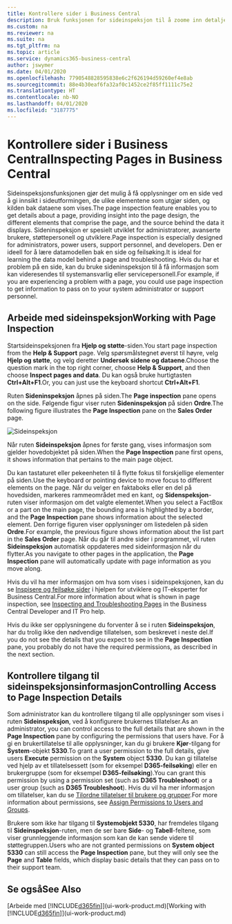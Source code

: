 ```yaml
---
title: Kontrollere sider i Business Central
description: Bruk funksjonen for sideinspeksjon til å zoome inn detaljer om sideutformingen og datakilden. Sideinspeksjonsfunksjonen er ideell for feilsøking av problemer med dataene.
ms.custom: na
ms.reviewer: na
ms.suite: na
ms.tgt_pltfrm: na
ms.topic: article
ms.service: dynamics365-business-central
author: jswymer
ms.date: 04/01/2020
ms.openlocfilehash: 7790548828595838e6c2f626194d59260ef4e8ab
ms.sourcegitcommit: 88e4b30eaf6fa32af0c1452ce2f85ff1111c75e2
ms.translationtype: HT
ms.contentlocale: nb-NO
ms.lasthandoff: 04/01/2020
ms.locfileid: "3187775"
---
```

# <a name="inspecting-pages-in-business-central"></a><span data-ttu-id="e6748-104">Kontrollere sider i Business Central</span><span class="sxs-lookup"><span data-stu-id="e6748-104">Inspecting Pages in Business Central</span></span>

<span data-ttu-id="e6748-105">Sideinspeksjonsfunksjonen gjør det mulig å få opplysninger om en side ved å gi innsikt i sideutformingen, de ulike elementene som utgjør siden, og kilden bak dataene som vises.</span><span class="sxs-lookup"><span data-stu-id="e6748-105">The page inspection feature enables you to get details about a page, providing insight into the page design, the different elements that comprise the page, and the source behind the data it displays.</span></span> <span data-ttu-id="e6748-106">Sideninspeksjon er spesielt utviklet for administratorer, avanserte brukere, støttepersonell og utviklere.</span><span class="sxs-lookup"><span data-stu-id="e6748-106">Page inspection is especially designed for administrators, power users, support personnel, and developers.</span></span> <span data-ttu-id="e6748-107">Den er ideell for å lære datamodellen bak en side og feilsøking.</span><span class="sxs-lookup"><span data-stu-id="e6748-107">It is ideal for learning the data model behind a page and troubleshooting.</span></span> <span data-ttu-id="e6748-108">Hvis du har et problem på en side, kan du bruke sideninspeksjon til å få informasjon som kan videresendes til systemansvarlig eller servicepersonell.</span><span class="sxs-lookup"><span data-stu-id="e6748-108">For example, if you are experiencing a problem with a page, you could use page inspection to get information to pass on to your system administrator or support personnel.</span></span>

## <a name="working-with-page-inspection"></a><span data-ttu-id="e6748-109">Arbeide med sideinspeksjon</span><span class="sxs-lookup"><span data-stu-id="e6748-109">Working with Page Inspection</span></span>

<span data-ttu-id="e6748-110">Startsideinspeksjonen fra **Hjelp og støtte**-siden.</span><span class="sxs-lookup"><span data-stu-id="e6748-110">You start page inspection from the **Help & Support** page.</span></span> <span data-ttu-id="e6748-111">Velg spørsmålstegnet øverst til høyre, velg **Hjelp og støtte**, og velg deretter **Undersøk sidene og dataene**.</span><span class="sxs-lookup"><span data-stu-id="e6748-111">Choose the question mark in the top right corner, choose **Help & Support**, and then choose **Inspect pages and data**.</span></span> <span data-ttu-id="e6748-112">Du kan også bruke hurtigtasten **Ctrl+Alt+F1**.</span><span class="sxs-lookup"><span data-stu-id="e6748-112">Or, you can just use the keyboard shortcut **Ctrl+Alt+F1**.</span></span>

<span data-ttu-id="e6748-113">Ruten **Sideninspeksjon** åpnes på siden.</span><span class="sxs-lookup"><span data-stu-id="e6748-113">The **Page inspection** pane opens on the side.</span></span> <span data-ttu-id="e6748-114">Følgende figur viser ruten **Sideninspeksjon** på siden **Ordre**.</span><span class="sxs-lookup"><span data-stu-id="e6748-114">The following figure illustrates the **Page Inspection** pane on the **Sales Order** page.</span></span>

![Sideinspeksjon](media/page-inspection-example.png)

<span data-ttu-id="e6748-116">Når ruten **Sideinspeksjon** åpnes for første gang, vises informasjon som gjelder hovedobjektet på siden.</span><span class="sxs-lookup"><span data-stu-id="e6748-116">When the **Page Inspection** pane first opens, it shows information that pertains to the main page object.</span></span>

<span data-ttu-id="e6748-117">Du kan tastaturet eller pekeenheten til å flytte fokus til forskjellige elementer på siden.</span><span class="sxs-lookup"><span data-stu-id="e6748-117">Use the keyboard or pointing device to move focus to different elements on the page.</span></span> <span data-ttu-id="e6748-118">Når du velger en faktaboks eller en del på hovedsiden, markeres rammeområdet med en kant, og **Sidenspeksjon**-ruten viser informasjon om det valgte elementet.</span><span class="sxs-lookup"><span data-stu-id="e6748-118">When you select a FactBox or a part on the main page, the bounding area is highlighted by a border, and the **Page Inspection** pane shows information about the selected element.</span></span> <span data-ttu-id="e6748-119">Den forrige figuren viser opplysninger om listedelen på siden **Ordre**.</span><span class="sxs-lookup"><span data-stu-id="e6748-119">For example, the previous figure shows information about the list part in the **Sales Order** page.</span></span> <span data-ttu-id="e6748-120">Når du går til andre sider i programmet, vil ruten **Sideinspeksjon** automatisk oppdateres med sideinformasjon når du flytter.</span><span class="sxs-lookup"><span data-stu-id="e6748-120">As you navigate to other pages in the application, the **Page Inspection** pane will automatically update with page information as you move along.</span></span>

<span data-ttu-id="e6748-121">Hvis du vil ha mer informasjon om hva som vises i sideinspeksjonen, kan du se [Inspisere og feilsøke sider](/dynamics365/business-central/dev-itpro/developer/devenv-inspecting-pages) i hjelpen for utviklere og IT-eksperter for Business Central.</span><span class="sxs-lookup"><span data-stu-id="e6748-121">For more information about what is shown in page inspection, see [Inspecting and Troubleshooting Pages](/dynamics365/business-central/dev-itpro/developer/devenv-inspecting-pages) in the Business Central Developer and IT Pro help.</span></span>

<span data-ttu-id="e6748-122">Hvis du ikke ser opplysningene du forventer å se i ruten **Sideinspeksjon**, har du trolig ikke den nødvendige tillatelsen, som beskrevet i neste del.</span><span class="sxs-lookup"><span data-stu-id="e6748-122">If you do not see the details that you expect to see in the **Page Inspection** pane, you probably do not have the required permissions, as described in the next section.</span></span>

## <a name="controlling-access-to-page-inspection-details"></a><span data-ttu-id="e6748-123">Kontrollere tilgang til sideinspeksjonsinformasjon</span><span class="sxs-lookup"><span data-stu-id="e6748-123">Controlling Access to Page Inspection Details</span></span>

<span data-ttu-id="e6748-124">Som administrator kan du kontrollere tilgang til alle opplysninger som vises i ruten **Sideinspeksjon**, ved å konfigurere brukernes tillatelser.</span><span class="sxs-lookup"><span data-stu-id="e6748-124">As an administrator, you can control access to the full details that are shown in the **Page Inspection** pane by configuring the permissions that users have.</span></span> <span data-ttu-id="e6748-125">For å gi en brukertillatelse til alle opplysninger, kan du gi brukere **Kjør**-tilgang for **System**-objekt **5330**.</span><span class="sxs-lookup"><span data-stu-id="e6748-125">To grant a user permission to the full details, give users **Execute** permission on the **System** object **5330**.</span></span> <span data-ttu-id="e6748-126">Du kan gi tillatelse ved hjelp av et tillatelsessett (som for eksempel **D365-feilsøking**) eller en brukergruppe (som for eksempel **D365-feilsøking**).</span><span class="sxs-lookup"><span data-stu-id="e6748-126">You can grant this permission by using a permission set (such as **D365 Troubleshoot**) or a user group (such as **D365 Troubleshoot**).</span></span> <span data-ttu-id="e6748-127">Hvis du vil ha mer informasjon om tillatelser, kan du se [Tilordne tillatelser til brukere og grupper](ui-define-granular-permissions.md).</span><span class="sxs-lookup"><span data-stu-id="e6748-127">For more information about permissions, see [Assign Permissions to Users and Groups](ui-define-granular-permissions.md).</span></span>

<span data-ttu-id="e6748-128">Brukere som ikke har tilgang til **Systemobjekt 5330**, har fremdeles tilgang til **Sideinspeksjon**-ruten, men de ser bare **Side**- og **Tabell**-feltene, som viser grunnleggende informasjon som kan de kan sende videre til støttegruppen.</span><span class="sxs-lookup"><span data-stu-id="e6748-128">Users who are not granted permissions on **System object 5330** can still access the **Page Inspection** pane, but they will only see the **Page** and **Table** fields, which display basic details that they can pass on to their support team.</span></span>

## <a name="see-also"></a><span data-ttu-id="e6748-129">Se også</span><span class="sxs-lookup"><span data-stu-id="e6748-129">See Also</span></span>

<span data-ttu-id="e6748-130">[Arbeide med [!INCLUDE[d365fin](includes/d365fin_md.md)]](ui-work-product.md)</span><span class="sxs-lookup"><span data-stu-id="e6748-130">[Working with [!INCLUDE[d365fin](includes/d365fin_md.md)]](ui-work-product.md)</span></span>  
